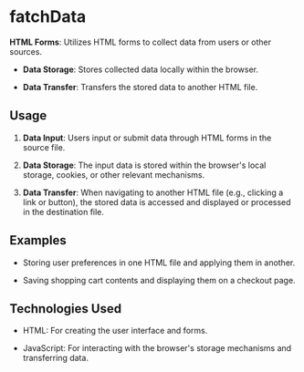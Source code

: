 # fatchData

**HTML Forms**: Utilizes HTML forms to collect data from users or other sources.

- **Data Storage**: Stores collected data locally within the browser.

- **Data Transfer**: Transfers the stored data to another HTML file.
## Usage

1. **Data Input**: Users input or submit data through HTML forms in the source file.

2. **Data Storage**: The input data is stored within the browser's local storage, cookies, or other relevant mechanisms.

3. **Data Transfer**: When navigating to another HTML file (e.g., clicking a link or button), the stored data is accessed and displayed or processed in the destination file.
## Examples

- Storing user preferences in one HTML file and applying them in another.

- Saving shopping cart contents and displaying them on a checkout page.

## Technologies Used

- HTML: For creating the user interface and forms.

- JavaScript: For interacting with the browser's storage mechanisms and transferring data.
